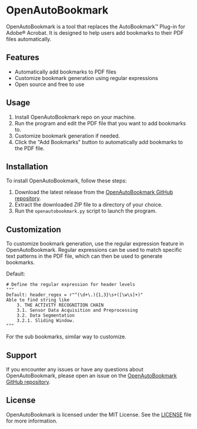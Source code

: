 # OpenAutoBookmark

OpenAutoBookmark is a tool that replaces the AutoBookmark™ Plug-in for Adobe® Acrobat. It is designed to help users add bookmarks to their PDF files automatically.

## Features

- Automatically add bookmarks to PDF files
- Customize bookmark generation using regular expressions
- Open source and free to use

## Usage

1. Install OpenAutoBookmark repo on your machine.
2. Run the program and edit the PDF file that you want to add bookmarks to.
3. Customize bookmark generation if needed.
4. Click the "Add Bookmarks" button to automatically add bookmarks to the PDF file.

## Installation

To install OpenAutoBookmark, follow these steps:

1. Download the latest release from the [OpenAutoBookmark GitHub repository](https://github.com/OpenAutoBookmark/OpenAutoBookmark/releases).
2. Extract the downloaded ZIP file to a directory of your choice.
3. Run the `openautobookmark.py` script to launch the program.

## Customization

To customize bookmark generation, use the regular expression feature in OpenAutoBookmark. Regular expressions can be used to match specific text patterns in the PDF file, which can then be used to generate bookmarks.

Default:
```
# Define the regular expression for header levels
""" 
Default: header_regex = r"^(\d+\.){1,3}\s+([\w\s]+)"
Able to find string like 
    3. THE ACTIVITY RECOGNITION CHAIN
    3.1. Sensor Data Acquisition and Preprocessing
    3.2. Data Segmentation
    3.2.1. Sliding Window.
""" 
```
For the sub bookmarks, similar way to customize.


## Support

If you encounter any issues or have any questions about OpenAutoBookmark, please open an issue on the [OpenAutoBookmark GitHub repository](https://github.com/OpenAutoBookmark/OpenAutoBookmark/issues).

## License

OpenAutoBookmark is licensed under the MIT License. See the [LICENSE](LICENSE) file for more information.
